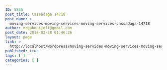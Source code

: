```yaml
---
ID: 5865
post_title: Cassadaga 14718
post_name: >
  moving-services-moving-services-moving-services-cassadaga-14718
author: mrgabonijeff@gmail.com
post_date: 2018-03-28 01:46:26
layout: page
link: >
  http://localhost/wordpress/moving-services-moving-services-moving-services-cassadaga-14718/
published: true
tags: [ ]
categories: [ ]
---
```

